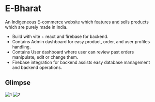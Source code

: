 # E-Bharat

An Indigeneous E-commerce website which features and sells products which are purely made in India.

* Build with vite + react and firebase for backend.
* Contains Admin dashboard for easy product, order, and user profiles handling.
* Contains User dashboard where user can review past orders manipulate, edit or change them.
* Firebase integration for backend assists easy database management and backend operations.

## Glimpse

![1](https://github.com/shubhanggupta2000/firebase-ecommerce/assets/79959361/6359ce33-e71b-40e6-9c25-80b611c08a10)
![2](https://github.com/shubhanggupta2000/firebase-ecommerce/assets/79959361/40267926-bc36-4a57-9c74-7a04df33ae1c)
